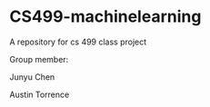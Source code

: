 # CS499-machinelearning
A repository for cs 499 class project

Group member:

Junyu Chen


Austin Torrence

